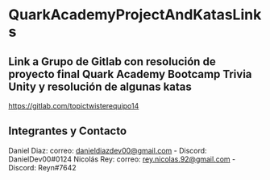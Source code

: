 # QuarkAcademyProjectAndKatasLinks


## Link a Grupo de Gitlab con resolución de proyecto final Quark Academy Bootcamp Trivia Unity y resolución de algunas katas

https://gitlab.com/topictwisterequipo14

## Integrantes y Contacto

Daniel Diaz: correo: danieldiazdev00@gmail.com - Discord: DanielDev00#0124
Nicolás Rey: correo: rey.nicolas.92@gmail.com - Discord: Reyn#7642
